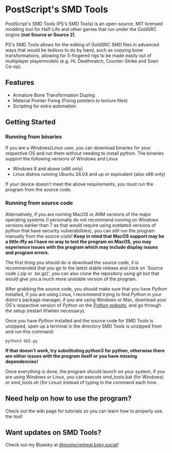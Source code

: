 # PostScript's SMD Tools
PostScript's SMD Tools (PS's SMD Tools) is an open-source, MIT licensed modding tool for Half-Life and other games that run under the GoldSRC engine **(not Source or Source 2)**.

PS's SMD Tools allows for the editing of GoldSRC SMD files in advanced ways that would be tedious to do by hand, such as copying bone transformations, allowing for 5-fingered rigs to be made easily out of multiplayer playermodels (e.g. HL Deathmatch, Counter-Strike and Sven Co-op).

## Features
- Armature Bone Transformation Duping
- Material Pointer Fixing (Fixing pointers to texture files)
- Scripting for extra automation

## Getting Started
### Running from binaries
If you are a Windows/Linux user, you can download binaries for your respective OS and run them without needing to install python. The binaries support the following versions of Windows and Linux

- Windows 8 and above (x86 only)
- Linux distros running Ubuntu 24.04 and up or equivalent (also x86 only)

If your device doesn't meet the above requirements, you must run the program from the source code.

### Running from source code
Alternatively, if you are running MacOS or ARM versions of the major operating systems (I personally do not recommend running on Windows versions earlier than 7 as that would require using outdated versions of python that have security vulnerabilities), you can still run the program manually from the source code! **Keep in mind that MacOS support may be a little iffy as I have no way to test the program on MacOS, you may experience issues with the program which may include display issues and program errors.**

The first thing you should do is download the source code, it is recommended that you go to the latest stable release and click on 'Source code (.zip or .tar.gz)', you can also clone the repository using git but that would give you a much more unstable version of the program.

After grabbing the source code, you should make sure that you have *Python* installed, if you are using Linux, I recommend trying to find *Python* in your distro's package manager, if you are using Windows or Mac, download your OS's respective version of *Python* on the [*Python* website](https://www.python.org/downloads/), and go through the setup (restart if/when necessary).

Once you have *Python* installed and the source code for SMD Tools is unzipped, open up a terminal in the directory SMD Tools is unzipped from and run this command:
```
python3 GUI.py
```
**If that doesn't work, try substituting python3 for python, otherwise there are either issues with the program itself or you have missing dependencies!**

Once everything is done, the program should launch on your system, if you are using Windows or Linux, you can execute smd_tools.bat (for Windows) or smd_tools.sh (for Linux) instead of typing in the command each time.

## Need help on how to use the program?
Check out the wiki page for tutorials so you can learn how to properly use the tool!

## Want updates on SMD Tools?
Check out my Bluesky at [@postscriptreal.bsky.social](https://bsky.app/profile/postscriptreal.bsky.social)!
